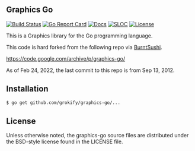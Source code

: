 ## Graphics Go

[![Build Status][build-status-svg]][build-status-url]
[![Go Report Card][goreport-svg]][goreport-url]
[![Docs][docs-godoc-svg]][docs-godoc-url]
[![SLOC][loc-svg]][repo-url]
[![License][license-svg]][license-url]

This is a Graphics library for the Go programming language.

This code is hard forked from the following repo via [BurntSushi](https://github.com/BurntSushi/graphics-go).

https://code.google.com/archive/p/graphics-go/

As of Feb 24, 2022, the last commit to this repo is from Sep 13, 2012.

## Installation

```bash
$ go get github.com/grokify/graphics-go/...
```

## License

Unless otherwise noted, the graphics-go source files are distributed
under the BSD-style license found in the LICENSE file.

 [used-by-svg]: https://sourcegraph.com/github.com/grokify/graphics-go/-/badge.svg
 [used-by-url]: https://sourcegraph.com/github.com/grokify/graphics-go?badge
 [build-status-svg]: https://github.com/grokify/graphics-go/workflows/go%20build/badge.svg?branch=master
 [build-status-url]: https://github.com/grokify/graphics-go/actions
 [goreport-svg]: https://goreportcard.com/badge/github.com/grokify/graphics-go
 [goreport-url]: https://goreportcard.com/report/github.com/grokify/graphics-go
 [codeclimate-status-svg]: https://codeclimate.com/github/grokify/graphics-go/badges/gpa.svg
 [codeclimate-status-url]: https://codeclimate.com/github/grokify/graphics-go
 [docs-godoc-svg]: https://pkg.go.dev/badge/github.com/grokify/graphics-go
 [docs-godoc-url]: https://pkg.go.dev/github.com/grokify/graphics-go/graphics
 [license-svg]: https://img.shields.io/badge/license-MIT-graphicsgo.svg
 [license-url]: https://github.com/grokify/graphics-go/blob/master/LICENSE
 [loc-svg]: https://tokei.rs/b1/github/grokify/graphics-go
 [repo-url]: https://github.com/grokify/graphics-go